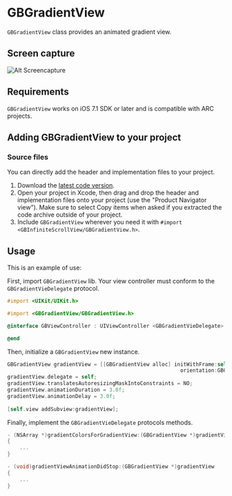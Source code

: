 GBGradientView
==============

`GBGradientView` class provides an animated gradient view.

## Screen capture

![Alt Screencapture](https://dl.dropboxusercontent.com/u/5359105/GBGradientView/GBGradientView.gif)

## Requirements

`GBGradientView` works on iOS 7.1 SDK or later and is compatible with ARC projects.

## Adding GBGradientView to your project

### Source files

You can directly add the header and implementation files to your project.

1. Download the [latest code version](https://github.com/gblancogarcia/GBGradientView/archive/master.zip). 
2. Open your project in Xcode, then drag and drop the header and implementation files onto your project (use the "Product Navigator view"). Make sure to select Copy items when asked if you extracted the code archive outside of your project. 
3. Include `GBGradientView` wherever you need it with `#import <GBInfiniteScrollView/GBGradientView.h>`.

## Usage

This is an example of use:

First, import `GBGradientView` lib. Your view controller must conform to the `GBGradientVieDelegate` protocol.


```objective-c
#import <UIKit/UIKit.h>

#import <GBGradientView/GBGradientView.h>

@interface GBViewController : UIViewController <GBGradientVieDelegate>

@end
```

Then, initialize a `GBGradientView` new instance.

```objective-c
GBGradientView gradientView = [[GBGradientView alloc] initWithFrame:self.view.bounds
                                                        orientation:GBGradientViewOrientationVertical];
gradientView.delegate = self;
gradientView.translatesAutoresizingMaskIntoConstraints = NO;
gradientView.animationDuration = 3.0f;
gradientView.animationDelay = 3.0f;
        
[self.view addSubview:gradientView];
```

Finally, implement the `GBGradientVieDelegate` protocols methods.

```objective-c
- (NSArray *)gradientColorsForGradientView:(GBGradientView *)gradientView
{
    ...
}

- (void)gradientViewAnimationDidStop:(GBGradientView *)gradientView
{
    ...
}

```
